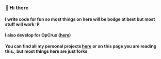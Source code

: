 ### 👋 Hi there 

#### I write code for fun so most things on here will be bodge at best but most stuff will work :P

#### I also develop for OpCrux ([here](https://www.opcrux.org))


#### You can find all my personal projects [here](https://github.com/CaffeineStudio) or on this page you are reading this., but most things here are just forks
